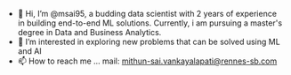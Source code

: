 - 👋 Hi, I’m @msai95, a budding data scientist with 2 years of experience in building end-to-end ML solutions. Currently, i am pursuing a master's degree in Data and Business Analytics.
- 👀 I’m interested in exploring new problems that can be solved using ML and AI
- 📫 How to reach me ... mail: mithun-sai.vankayalapati@rennes-sb.com
